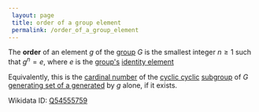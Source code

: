 ```yaml
---
 layout: page
 title: order of a group element
 permalink: /order_of_a_group_element
---
```

The **order** of an element $g$ of the [group](https://defsmath.github.io/DefsMath/group) $G$ is the smallest integer $n \geq 1$ such that $g^n = e$, where $e$ is the [group's](https://defsmath.github.io/DefsMath/group) [identity element](https://defsmath.github.io/DefsMath/identity_element)

Equivalently, this is the [cardinal number](https://defsmath.github.io/DefsMath/cardinal_number) of the [cyclic cyclic](https://defsmath.github.io/DefsMath/cyclic_######cyclic) [subgroup](https://defsmath.github.io/DefsMath/subgroup) of $G$ [generating set of a generated](https://defsmath.github.io/DefsMath/generating_set_of_a_######generated) by $g$ alone, if it exists.

Wikidata ID: [Q54555759](https://www.wikidata.org/wiki/Q54555759)